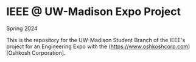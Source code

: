 # IEEE @ UW-Madison Expo Project
Spring 2024

This is the repository for the UW-Madison Student Branch of the IEEE's project for an Engineering Expo with the (https://www.oshkoshcorp.com)[Oshkosh Corporation].
